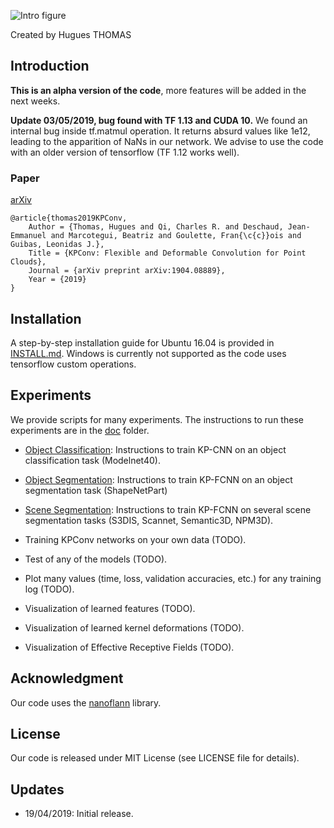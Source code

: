 
![Intro figure](https://github.com/HuguesTHOMAS/KPConv/blob/master/doc/Github_intro.png)

Created by Hugues THOMAS

## Introduction

**This is an alpha version of the code**, more features will be added in the next weeks.

**Update 03/05/2019, bug found with TF 1.13 and CUDA 10.** 
We found an internal bug inside tf.matmul operation. It 
returns absurd values like 1e12, leading to the apparition of NaNs in our network. We advise to use the code with an
older version of tensorflow (TF 1.12 works well).

### Paper

[arXiv](https://arxiv.org/abs/1904.08889)
```
@article{thomas2019KPConv,
    Author = {Thomas, Hugues and Qi, Charles R. and Deschaud, Jean-Emmanuel and Marcotegui, Beatriz and Goulette, Fran{\c{c}}ois and Guibas, Leonidas J.},
    Title = {KPConv: Flexible and Deformable Convolution for Point Clouds},
    Journal = {arXiv preprint arXiv:1904.08889},
    Year = {2019}
}
```

## Installation

A step-by-step installation guide for Ubuntu 16.04 is provided in [INSTALL.md](./INSTALL.md). Windows is currently not supported as the code uses tensorflow custom operations.


## Experiments

We provide scripts for many experiments. The instructions to run these experiments are in the [doc](./doc) folder.

* [Object Classification](./doc/object_classification_guide.md): Instructions to train KP-CNN on an object classification
 task (Modelnet40).
 
* [Object Segmentation](./doc/object_segmentation_guide.md): Instructions to train KP-FCNN on an object segmentation task
 (ShapeNetPart)
 
* [Scene Segmentation](./doc/scene_segmentation_guide.md): Instructions to train KP-FCNN on several scene segmentation 
 tasks (S3DIS, Scannet, Semantic3D, NPM3D).
 
* Training KPConv networks on your own data (TODO).

* Test of any of the models (TODO).

* Plot many values (time, loss, validation accuracies, etc.) for any training log (TODO).

* Visualization of learned features (TODO).

* Visualization of learned kernel deformations (TODO).

* Visualization of Effective Receptive Fields (TODO).


## Acknowledgment

Our code uses the <a href="https://github.com/jlblancoc/nanoflann">nanoflann</a> library.

## License
Our code is released under MIT License (see LICENSE file for details).

## Updates
* 19/04/2019: Initial release.

